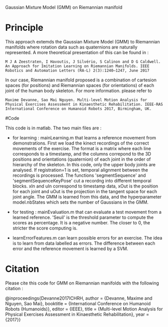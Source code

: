 Gaussian Mixture Model (GMM) on Riemannian manifold


# Principle
This approach extemds the Gaussian Mixture Model (GMM) to Riemannian manifolds where rotation data such as quaternions are naturally represented. A more theoretical presentation of this can be found in :


    M J A Zeestraten, I Havoutis, J Silvério, S Calinon and D G Caldwell. An Approach for Imitation Learning on Riemannian Manifolds. IEEE Robotics and Automation Letters (RA-L) 2(3):1240–1247, June 2017


In our case, Riemannian manifold proposed is a combination of cartesion spaces (for positions) and Riemannian spaces (for orientations) of each joint of the human body skeleton. For more information. please refer to


    Maxime Devanne, Sao Mai Nguyen. Multi-level Motion Analysis for Physical Exercises Assessment in Kinaesthetic Rehabilitation. IEEE-RAS International Conference on Humanoid Robots 2017, Birmingham, UK.


#Code

This code is in matlab. The two main files are :

- for learning : mainLearning.m that learns a reference movement from demonstrations. First we load the kinect recordings of the correct movements of the exercise. The format is a matrix where each line corresponds to a timestamp, and the columns correpond to the 3D positions and orientations (quaternion) of each joint in the order of hierarchy of the skeleton. In this code, only the upper body joints are analysed. If registration=1 is set, temporal alignment between the recordings is processed. The functions 'segmentSequence' and 'segmentSequenceKeyPose' cut a recordng into different temporal blocks.  xIn and uIn correspond to timestamp data, xOut is the position for each joint and uOut is the projection in the tangent space for each joint angle. The GMM is learned from this data, and the hyperparameter model.nbStates which sets the number of Gaussians in the GMM.

- for testing : mainEvaluation.m that can evaluate a test movement from a learned reference. 'Seuil' is the threshold parameter to compute the scores as percentage. It is a negative number. The closer to 0, the stricter the score computing is.

- learnErrorFeatures.m can learn possible errors for an exercise. The idea is to learn from data labelled as errors. The difference between each error and the reference movement is learned by a SVM.




# Citation

Please cite this code for GMM on Riemannian manifolds with the following citation :


@inproceedings{Devanne2017ICHRH,
	author = {Devanne, Maxime and Nguyen, Sao Mai},
	booktitle = {International Conference on Humanoid Robots (Humanoids)},
	editor = {IEEE},
	title = {Multi-level Motion Analysis for Physical Exercises Assessment in Kinaesthetic Rehabilitation},
	year = {2017}}
